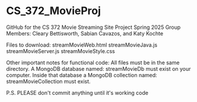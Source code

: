 # CS_372_MovieProj
GitHub for the CS 372 Movie Streaming Site Project Spring 2025 
Group Members: Cleary Bettisworth, Sabian Cavazos, and Katy Kochte

Files to download: 
streamMovieWeb.html
streamMovieJava.js
streamMovieServer.js
streamMovieStyle.css

Other important notes for functional code: 
All files must be in the same directory. 
A MongoDB database named: streamMovieDb must exist on your computer.
Inside that database a MongoDB collection named: streamMovieCollection must exist.

P.S. PLEASE don't commit anything until it's working code
